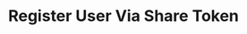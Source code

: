 ---
title: Register User Via Share Token
api:
  file: swagger (2).json
  operationId: CreateKycShareToken
hidden: false
---